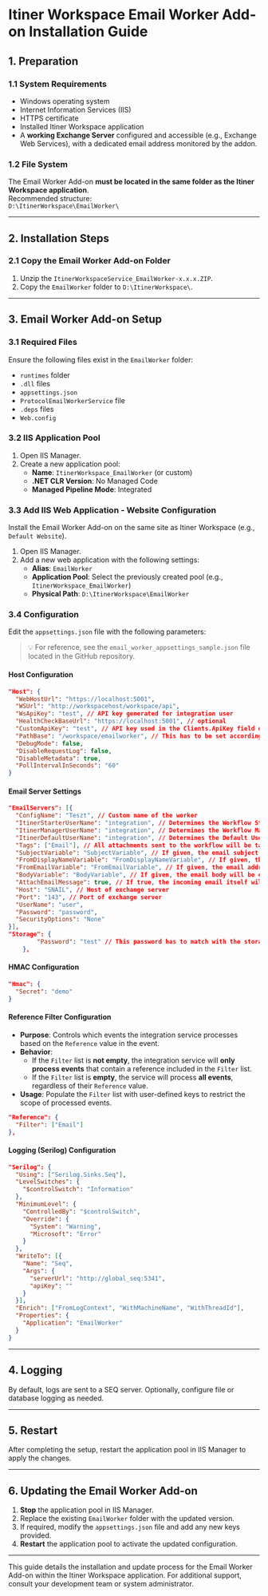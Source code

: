 # Itiner Workspace Email Worker Add-on Installation Guide

## 1. Preparation

### 1.1 System Requirements
- Windows operating system
- Internet Information Services (IIS)
- HTTPS certificate 
- Installed Itiner Workspace application
- A **working Exchange Server** configured and accessible (e.g., Exchange Web Services), with a dedicated email address monitored by the addon.

### 1.2 File System
The Email Worker Add-on **must be located in the same folder as the Itiner Workspace application**.  
Recommended structure:  
`D:\ItinerWorkspace\EmailWorker\`

---

## 2. Installation Steps

### 2.1 Copy the Email Worker Add-on Folder
1. Unzip the `ItinerWorkspaceService_EmailWorker-x.x.x.ZIP`.
2. Copy the `EmailWorker` folder to `D:\ItinerWorkspace\`.

---

## 3. Email Worker Add-on Setup

### 3.1 Required Files
Ensure the following files exist in the `EmailWorker` folder:
- `runtimes` folder
- `.dll` files
- `appsettings.json`
- `ProtocolEmailWorkerService` file
- `.deps` files
- `Web.config`

### 3.2 IIS Application Pool
1. Open IIS Manager.
2. Create a new application pool:
   - **Name**: `ItinerWorkspace_EmailWorker` (or custom)
   - **.NET CLR Version**: No Managed Code
   - **Managed Pipeline Mode**: Integrated

### 3.3 Add IIS Web Application - Website Configuration
Install the Email Worker Add-on on the same site as Itiner Workspace (e.g., `Default Website`).

1. Open IIS Manager.
2. Add a new web application with the following settings:
   - **Alias**: `EmailWorker`
   - **Application Pool**: Select the previously created pool (e.g., `ItinerWorkspace_EmailWorker`)
   - **Physical Path**: `D:\ItinerWorkspace\EmailWorker`

### 3.4 Configuration
Edit the `appsettings.json` file with the following parameters:
> 💡 For reference, see the `email_worker_appsettings_sample.json` file located in the GitHub repository.

#### Host Configuration
```json
"Host": {
  "WebHostUrl": "https://localhost:5001",
  "WSUrl": "http://workspacehost/workspace/api",
  "WsApiKey": "test", // API key generated for integration user
  "HealthCheckBaseUrl": "https://localhost:5001", // optional
  "CustomApiKey": "test", // API key used in the Clients.ApiKey field of the appsettings configuration of Itiner Workspace
  "PathBase": "/workspace/emailworker", // This has to be set according to the path where the addon is installed on IIS
  "DebugMode": false,
  "DisableRequestLog": false,
  "DisableMetadata": true,
  "PollIntervalInSeconds": "60"
}
```

#### Email Server Settings
```json
"EmailServers": [{
  "ConfigName": "Teszt", // Custom name of the worker
  "ItinerStarterUserName": "integration", // Determines the Workflow Starter assigned to the workflow initiated by the worker
  "ItinerManagerUserName": "integration", // Determines the Workflow Manager assigned to the workflow initiated by the worker
  "ItinerDefaultUserName": "integration", // Determines the Default User assigned to the workflow initiated by the worker
  "Tags": ["Email"], // All attachments sent to the workflow will be tagged by the worker with the tags given in this list (optional)
  "SubjectVariable": "SubjectVariable", // If given, the email subject will be extracted into the variable given here (optional)
  "FromDisplayNameVariable": "FromDisplayNameVariable", // If given, the full name of the email sender will be extracted into the variable given here (optional)
  "FromEmailVariable": "FromEmailVariable", // If given, the email address of the sender will be extracted into the variable given here (optional)
  "BodyVariable": "BodyVariable", // If given, the email body will be extracted into the variable given here (optional)
  "AttachEmailMessage": true, // If true, the incoming email itself will be attached to the workflow initiated (as a .msg file)
  "Host": "SNAIL", // Host of exchange server
  "Port": "143", // Port of exchange server
  "UserName": "user",
  "Password": "password",
  "SecurityOptions": "None"
}],
"Storage": {
        "Password": "test" // This password has to match with the storage.password value in the Workspace appsettings.json
    },
```

#### HMAC Configuration
```json
"Hmac": {
  "Secret": "demo"
}
```

#### Reference Filter Configuration
- **Purpose**: Controls which events the integration service processes based on the `Reference` value in the event.
- **Behavior**:
  - If the `Filter` list is **not empty**, the integration service will **only process events** that contain a reference included in the `Filter` list.
  - If the `Filter` list is **empty**, the service will process **all events**, regardless of their `Reference` value.
- **Usage**: Populate the `Filter` list with user-defined keys to restrict the scope of processed events.

```json
"Reference": {
  "Filter": ["Email"]
},
```

#### Logging (Serilog) Configuration
```json
"Serilog": {
  "Using": ["Serilog.Sinks.Seq"],
  "LevelSwitches": {
    "$controlSwitch": "Information"
  },
  "MinimumLevel": {
    "ControlledBy": "$controlSwitch",
    "Override": {
      "System": "Warning",
      "Microsoft": "Error"
    }
  },
  "WriteTo": [{
    "Name": "Seq",
    "Args": {
      "serverUrl": "http://global_seq:5341",
      "apiKey": ""
    }
  }],
  "Enrich": ["FromLogContext", "WithMachineName", "WithThreadId"],
  "Properties": {
    "Application": "EmailWorker"
  }
}
```

---

## 4. Logging
By default, logs are sent to a SEQ server. Optionally, configure file or database logging as needed.

---

## 5. Restart
After completing the setup, restart the application pool in IIS Manager to apply the changes.

---

## 6. Updating the Email Worker Add-on
1. **Stop** the application pool in IIS Manager.
2. Replace the existing `EmailWorker` folder with the updated version.
3. If required, modify the `appsettings.json` file and add any new keys provided.
4. **Restart** the application pool to activate the updated configuration.

---

This guide details the installation and update process for the Email Worker Add-on within the Itiner Workspace application. For additional support, consult your development team or system administrator.

